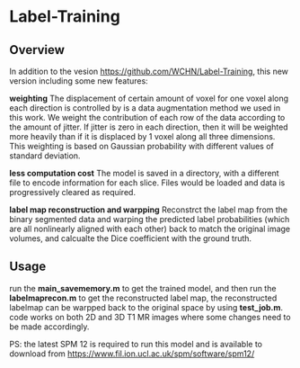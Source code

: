 # Label-Training

## Overview
In addition to the vesion https://github.com/WCHN/Label-Training, this new version including some new features:

**weighting**
The displacement of certain amount of voxel for one voxel along each direction is controlled by is a data augmentation method we used in this work. We weight the contribution of each row of the data according to the amount of jitter. If jitter is zero in each direction, then it will be weighted more heavily than if it is displaced by 1 voxel along all three dimensions. This weighting is based on Gaussian probability with different values of standard deviation. 

**less computation cost**
The model is saved in a directory, with a different file to encode information for each slice. Files would be loaded and data is progressively cleared as required.  

**label map reconstruction and warpping**
Reconstrct the label map from the binary segmented data and warping the predicted label probabilities (which are all nonlinearly aligned with each other) back to match the original image volumes, and calcualte the Dice coefficient with the ground truth.
## Usage
run the **main_savememory.m** to get the trained model, and then run the **labelmaprecon.m** to get the reconstructed label map, the reconstructed labelmap can be warpped back to the original space by using **test_job.m**. code works on both 2D and 3D T1 MR images where some changes need to be made accordingly.

PS: the latest SPM 12 is required to run this model and is available to download from https://www.fil.ion.ucl.ac.uk/spm/software/spm12/





